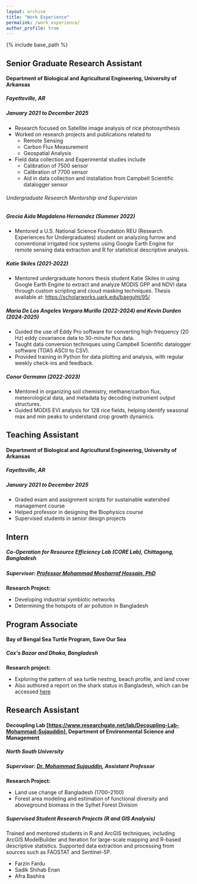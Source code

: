 ```yaml
---
layout: archive
title: "Work Experience"
permalink: /work_experience/
author_profile: true
---
```


{% include base_path %}
<!--
{% for post in site.education reversed %}
  {% include archive-single.html %}
{% endfor %} -->

## Senior Graduate Research Assistant
#### Department of Biological and Agricultural Engineering, University of Arkansas
##### Fayetteville, AR
##### January 2021 to December 2025

- Research focused on Satellite image analysis of rice photosynthesis
- Worked on research projects and publications related to 
	- Remote Sensing
	- Carbon Flux Measurement
	- Geospatial Analysis
- Field data collection and Experimental studies include
	- Calibration of 7500 sensor
	- Calibration of 7700 sensor
	- Aid in data collection and installation from Campbell Scientific datalogger sensor 

###### Undergraduate Research Mentorship and Supervision  
##### Grecia Aida Magdaleno Hernandez (Summer 2022)
- Mentored a U.S. National Science Foundation REU (Research Experiences for Undergraduates) student on analyzing furrow and conventional irrigated rice systems using Google Earth Engine for remote sensing data extraction and R for statistical descriptive analysis.

##### Katie Skiles (2021-2022)
- Mentored undergraduate honors thesis student Katie Skiles in using Google Earth Engine to extract and analyze MODIS GPP and NDVI data through custom scripting and cloud masking techniques. Thesis available at: https://scholarworks.uark.edu/baeguht/95/

##### Maria De Los Angeles Vergara Murillo (2022-2024) and Kevin Durden (2024-2025)
- Guided the use of Eddy Pro software for converting high-frequency (20 Hz) eddy covariance data to 30-minute flux data.
- Taught data conversion techniques using Campbell Scientific datalogger software (TOA5 ASCII to CSV).
- Provided training in Python for data plotting and analysis, with regular weekly check-ins and feedback.

##### Conor Germann (2022-2023)
- Mentored in organizing soil chemistry, methane/carbon flux, meteorological data, and metadata by decoding instrument output structures.
- Guided MODIS EVI analysis for 128 rice fields, helping identify seasonal max and min peaks to understand crop growth dynamics.


## Teaching Assistant
#### Department of Biological and Agricultural Engineering, University of Arkansas
##### Fayetteville, AR
##### January 2021 to December 2025

- Graded exam and assignment scripts for sustainable watershed management course
- Helped professor in designing the Biophysics course
- Supervised students in senior design projects


## Intern  
##### Co-Operation for Resource Efficiency Lab (CORE Lab), Chittagong, Bangladesh  
##### Supervisor: [Professor Mohammad Mosharraf Hossain, PhD](https://cu.ac.bd/public_profile/index.php?ein=4167)  

**Research Project:**
- Developing industrial symbiotic networks  
- Determining the hotspots of air pollution in Bangladesh


## Program Associate  
#### Bay of Bengal Sea Turtle Program, Save Our Sea  
##### Cox's Bazar and Dhaka, Bangladesh

**Research project:**  
- Exploring the pattern of sea turtle nesting, beach profile, and land cover  
- Also authored a report on the shark status in Bangladesh, which can be accessed [here](https://drive.google.com/file/d/1g-yQo2jES-QbwhrLZo9l4j3CrWWFEmhU/view?usp=sharing)


## Research Assistant  
#### Decoupling Lab [https://www.researchgate.net/lab/Decoupling-Lab-Mohammad-Sujauddin], Department of Environmental Science and Management  
##### North South University
##### Supervisor: [Dr. Mohammad Sujauddin](https://www.northsouth.edu/faculty-members/shls/esm/dr.-mohammad-sujauddin-sud.html), Assistant Professor  

**Research Project:**  
- Land use change of Bangladesh (1700–2100)  
- Forest area modeling and estimation of functional diversity and aboveground biomass in the Sylhet Forest Division


##### Supervised Student Research Projects (R and GIS Analysis)
Trained and mentored students in  R and ArcGIS techniques, including ArcGIS ModelBuilder and Iteration for large-scale mapping and R-based descriptive statistics. Supported data extraction and processing from sources such as FAOSTAT and Sentinel-5P.

- Farzin Fardu
- Sadik Shihab Enan
- Afra Bashira







